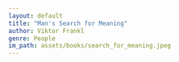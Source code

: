 ```yaml
---
layout: default
title: "Man's Search for Meaning"
author: Viktor Frankl
genre: People
im_path: assets/books/search_for_meaning.jpeg
---
```

